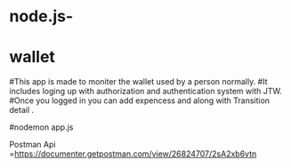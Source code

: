 # node.js-

# wallet

#This app is made to moniter the wallet used by a person normally.
#It includes loging up with authorization and authentication system with JTW.
#Once you logged in you can add expencess and along with Transition detail .

#nodemon app.js

Postman Api =https://documenter.getpostman.com/view/26824707/2sA2xb6vtn
